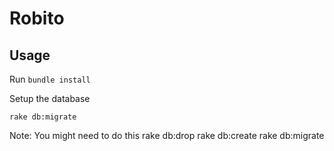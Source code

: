 # Robito

## Usage


Run `bundle install`

Setup the database

    rake db:migrate

Note: You might need to do this
    rake db:drop
    rake db:create
    rake db:migrate
